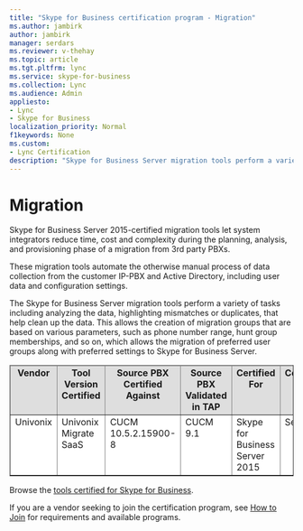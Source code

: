 ```yaml
---
title: "Skype for Business certification program - Migration"
ms.author: jambirk
author: jambirk
manager: serdars
ms.reviewer: v-thehay
ms.topic: article
ms.tgt.pltfrm: lync
ms.service: skype-for-business
ms.collection: Lync
ms.audience: Admin
appliesto:
- Lync
- Skype for Business 
localization_priority: Normal
f1keywords: None
ms.custom:
- Lync Certification
description: "Skype for Business Server migration tools perform a variety of tasks including analyzing the data, highlighting mismatches or duplicates, that help clean up the data."
---
```


# Migration

Skype for Business Server 2015-certified migration tools let system integrators reduce time, cost and complexity during the planning, analysis, and provisioning phase of a migration from 3rd party PBXs. 

These migration tools automate the otherwise manual process of data collection from the customer IP-PBX and Active Directory, including user data and configuration settings.

The Skype for Business Server migration tools perform a variety of tasks including analyzing the data, highlighting mismatches or duplicates, that help clean up the data. This allows the creation of migration groups that are based on various parameters, such as phone number range, hunt group memberships, and so on, which allows the migration of preferred user groups along with preferred settings to Skype for Business Server.

<table border="1" cellpadding="5" cellspacing="" class="grid" style="border-collapse:collapse;background-color:white;" width="863" xmlns="http://www.w3.org/1999/xhtml">
	<colgroup>
		<col width="64" />
		<col width="175" />
		<col width="171" />
		<col width="134" />
	</colgroup>
	<thead>
		<tr bgcolor="#DEDEDE">
			<td align="center" valign="top"><strong>Vendor</strong></td>
			<td align="center" valign="top"><strong>Tool Version Certified</strong></td>
			<td align="center" valign="top"><strong>Source PBX Certified Against</strong></td>
			<td align="center" valign="top"><strong>Source PBX Validated in TAP</strong></td>
			<td align="center" valign="top"><strong>Certified For</strong></td>
			<td align="center" valign="top"><strong>Certification Date</strong></td>
		</tr>
	</thead>
	<tbody>
		<tr align="left" valign="top">
			<td>Univonix</td>
			<td>Univonix Migrate SaaS</td>
			<td>CUCM 10.5.2.15900-8</td>
			<td>CUCM 9.1</td>
			<td>Skype for Business Server 2015</td>
			<td>Sept 2016</td>
		</tr>
	</tbody>
</table>

Browse the [tools certified for Skype for Business](http://partnersolutions.skypeforbusiness.com/solutionscatalog/it-pro).

If you are a vendor seeking to join the certification program, see [How to Join](how-to-join.md) for requirements and available programs.

